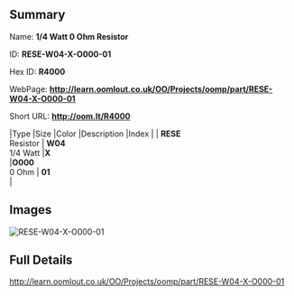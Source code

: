 

## Summary
 
Name: __1/4 Watt 0 Ohm Resistor__

ID: __RESE-W04-X-O000-01__

Hex ID: __R4000__

WebPage: __http://learn.oomlout.co.uk/OO/Projects/oomp/part/RESE-W04-X-O000-01__

Short URL: __http://oom.lt/R4000__


|Type   |Size   |Color   |Description   |Index   |
| __RESE__ <br>Resistor  | __W04__<br>1/4 Watt   |__X__<br>    |__O000__<br>0 Ohm    | __01__<br>  |


## Images
![RESE-W04-X-O000-01](http://oomlout.com/oomp-gen/parts/RESE-W04-X-O000-01/RESE-W04-X-O000-01_420.jpg)

## Full Details

 http://learn.oomlout.co.uk/OO/Projects/oomp/part/RESE-W04-X-O000-01

